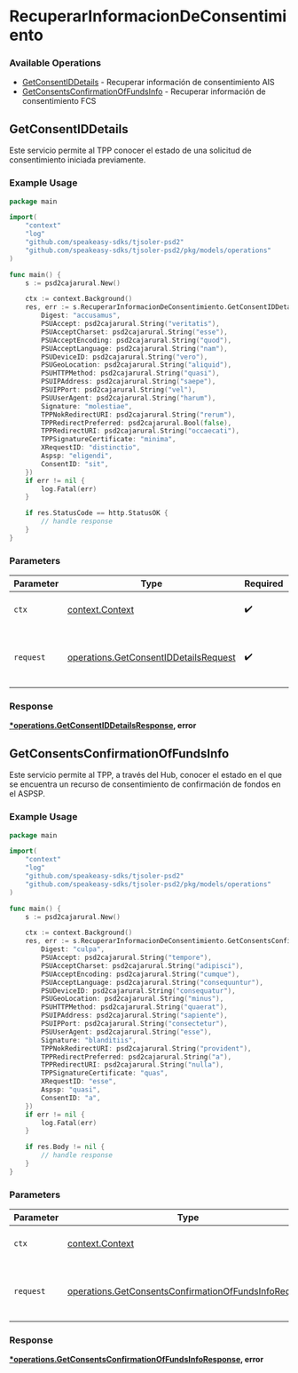 # RecuperarInformacionDeConsentimiento

### Available Operations

* [GetConsentIDDetails](#getconsentiddetails) - Recuperar información de consentimiento AIS
* [GetConsentsConfirmationOfFundsInfo](#getconsentsconfirmationoffundsinfo) - Recuperar información de consentimiento FCS

## GetConsentIDDetails

Este servicio permite al TPP conocer el estado de una solicitud de consentimiento iniciada previamente.

### Example Usage

```go
package main

import(
	"context"
	"log"
	"github.com/speakeasy-sdks/tjsoler-psd2"
	"github.com/speakeasy-sdks/tjsoler-psd2/pkg/models/operations"
)

func main() {
    s := psd2cajarural.New()

    ctx := context.Background()
    res, err := s.RecuperarInformacionDeConsentimiento.GetConsentIDDetails(ctx, operations.GetConsentIDDetailsRequest{
        Digest: "accusamus",
        PSUAccept: psd2cajarural.String("veritatis"),
        PSUAcceptCharset: psd2cajarural.String("esse"),
        PSUAcceptEncoding: psd2cajarural.String("quod"),
        PSUAcceptLanguage: psd2cajarural.String("nam"),
        PSUDeviceID: psd2cajarural.String("vero"),
        PSUGeoLocation: psd2cajarural.String("aliquid"),
        PSUHTTPMethod: psd2cajarural.String("quasi"),
        PSUIPAddress: psd2cajarural.String("saepe"),
        PSUIPPort: psd2cajarural.String("vel"),
        PSUUserAgent: psd2cajarural.String("harum"),
        Signature: "molestiae",
        TPPNokRedirectURI: psd2cajarural.String("rerum"),
        TPPRedirectPreferred: psd2cajarural.Bool(false),
        TPPRedirectURI: psd2cajarural.String("occaecati"),
        TPPSignatureCertificate: "minima",
        XRequestID: "distinctio",
        Aspsp: "eligendi",
        ConsentID: "sit",
    })
    if err != nil {
        log.Fatal(err)
    }

    if res.StatusCode == http.StatusOK {
        // handle response
    }
}
```

### Parameters

| Parameter                                                                                      | Type                                                                                           | Required                                                                                       | Description                                                                                    |
| ---------------------------------------------------------------------------------------------- | ---------------------------------------------------------------------------------------------- | ---------------------------------------------------------------------------------------------- | ---------------------------------------------------------------------------------------------- |
| `ctx`                                                                                          | [context.Context](https://pkg.go.dev/context#Context)                                          | :heavy_check_mark:                                                                             | The context to use for the request.                                                            |
| `request`                                                                                      | [operations.GetConsentIDDetailsRequest](../../models/operations/getconsentiddetailsrequest.md) | :heavy_check_mark:                                                                             | The request object to use for the request.                                                     |


### Response

**[*operations.GetConsentIDDetailsResponse](../../models/operations/getconsentiddetailsresponse.md), error**


## GetConsentsConfirmationOfFundsInfo

Este servicio permite al TPP, a través del Hub, conocer el estado en el que se encuentra un recurso de consentimiento de confirmación de fondos en el ASPSP.

### Example Usage

```go
package main

import(
	"context"
	"log"
	"github.com/speakeasy-sdks/tjsoler-psd2"
	"github.com/speakeasy-sdks/tjsoler-psd2/pkg/models/operations"
)

func main() {
    s := psd2cajarural.New()

    ctx := context.Background()
    res, err := s.RecuperarInformacionDeConsentimiento.GetConsentsConfirmationOfFundsInfo(ctx, operations.GetConsentsConfirmationOfFundsInfoRequest{
        Digest: "culpa",
        PSUAccept: psd2cajarural.String("tempore"),
        PSUAcceptCharset: psd2cajarural.String("adipisci"),
        PSUAcceptEncoding: psd2cajarural.String("cumque"),
        PSUAcceptLanguage: psd2cajarural.String("consequuntur"),
        PSUDeviceID: psd2cajarural.String("consequatur"),
        PSUGeoLocation: psd2cajarural.String("minus"),
        PSUHTTPMethod: psd2cajarural.String("quaerat"),
        PSUIPAddress: psd2cajarural.String("sapiente"),
        PSUIPPort: psd2cajarural.String("consectetur"),
        PSUUserAgent: psd2cajarural.String("esse"),
        Signature: "blanditiis",
        TPPNokRedirectURI: psd2cajarural.String("provident"),
        TPPRedirectPreferred: psd2cajarural.String("a"),
        TPPRedirectURI: psd2cajarural.String("nulla"),
        TPPSignatureCertificate: "quas",
        XRequestID: "esse",
        Aspsp: "quasi",
        ConsentID: "a",
    })
    if err != nil {
        log.Fatal(err)
    }

    if res.Body != nil {
        // handle response
    }
}
```

### Parameters

| Parameter                                                                                                                    | Type                                                                                                                         | Required                                                                                                                     | Description                                                                                                                  |
| ---------------------------------------------------------------------------------------------------------------------------- | ---------------------------------------------------------------------------------------------------------------------------- | ---------------------------------------------------------------------------------------------------------------------------- | ---------------------------------------------------------------------------------------------------------------------------- |
| `ctx`                                                                                                                        | [context.Context](https://pkg.go.dev/context#Context)                                                                        | :heavy_check_mark:                                                                                                           | The context to use for the request.                                                                                          |
| `request`                                                                                                                    | [operations.GetConsentsConfirmationOfFundsInfoRequest](../../models/operations/getconsentsconfirmationoffundsinforequest.md) | :heavy_check_mark:                                                                                                           | The request object to use for the request.                                                                                   |


### Response

**[*operations.GetConsentsConfirmationOfFundsInfoResponse](../../models/operations/getconsentsconfirmationoffundsinforesponse.md), error**


